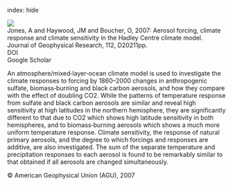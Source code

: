 index: hide

<div class="Citation">
    <div class="Citation-thumb CitationThumb-linked"  data-href="https://doi.org/10.1029/2007jd008688">
      <img src="https://static.claimspace.cloud/climate-study-static/refs/thumbs/12/Jones_et_al_2007-thumb.png" />
    </div>

  <div class="Citation-body">
    <div class="Citation-text">Jones, A and Haywood, JM and Boucher, O, 2007: Aerosol forcing, climate response and climate sensitivity in the Hadley Centre climate model. <span class="Article-journal">Journal of Geophysical Research, </span><span class="Article-volume">112, </span>D20211pp.</div>
    <div class="Citation-links">
      <div class="CitationLink" data-href="https://doi.org/10.1029/2007jd008688">
        <div class="CitationLink-icon CitationLink-Doi"></div>
        <div class="CitationLink-text">DOI</div>
      </div>
      <div class="CitationLink" data-href="https://scholar.google.com/scholar?q=10.1029/2007jd008688">
        <div class="CitationLink-icon CitationLink-Scholar"></div>
        <div class="CitationLink-text">Google Scholar</div>
      </div>
    </div>
  </div>
</div>

An atmosphere/mixed‐layer‐ocean climate model is used to investigate the climate responses to forcing by 1860–2000 changes in anthropogenic sulfate, biomass‐burning and black carbon aerosols, and how they compare with the effect of doubling CO2. While the patterns of temperature response from sulfate and black carbon aerosols are similar and reveal high sensitivity at high latitudes in the northern hemisphere, they are significantly different to that due to CO2 which shows high latitude sensitivity in both hemispheres, and to biomass‐burning aerosols which shows a much more uniform temperature response. Climate sensitivity, the response of natural primary aerosols, and the degree to which forcings and responses are additive, are also investigated. The sum of the separate temperature and precipitation responses to each aerosol is found to be remarkably similar to that obtained if all aerosols are changed simultaneously.

<div class="Citation-copy">
&copy; American Geophysical Union (AGU), 2007
</div>